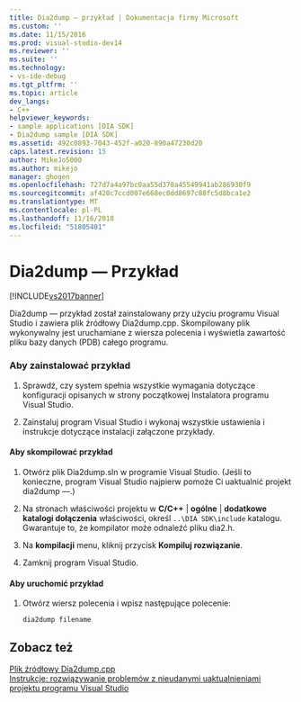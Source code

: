 ```yaml
---
title: Dia2dump — przykład | Dokumentacja firmy Microsoft
ms.custom: ''
ms.date: 11/15/2016
ms.prod: visual-studio-dev14
ms.reviewer: ''
ms.suite: ''
ms.technology:
- vs-ide-debug
ms.tgt_pltfrm: ''
ms.topic: article
dev_langs:
- C++
helpviewer_keywords:
- sample applications [DIA SDK]
- Dia2dump sample [DIA SDK]
ms.assetid: 492c0893-7043-452f-a020-890a47230d20
caps.latest.revision: 15
author: MikeJo5000
ms.author: mikejo
manager: ghogen
ms.openlocfilehash: 727d7a4a97bc0aa55d370a45549941ab286930f9
ms.sourcegitcommit: af428c7ccd007e668ec0dd8697c88fc5d8bca1e2
ms.translationtype: MT
ms.contentlocale: pl-PL
ms.lasthandoff: 11/16/2018
ms.locfileid: "51805401"
---
```

# <a name="dia2dump-sample"></a>Dia2dump — Przykład
[!INCLUDE[vs2017banner](../../includes/vs2017banner.md)]

Dia2dump — przykład został zainstalowany przy użyciu programu Visual Studio i zawiera plik źródłowy Dia2dump.cpp. Skompilowany plik wykonywalny jest uruchamiane z wiersza polecenia i wyświetla zawartość pliku bazy danych (PDB) całego programu.  
  
### <a name="to-install-the-sample"></a>Aby zainstalować przykład  
  
1.  Sprawdź, czy system spełnia wszystkie wymagania dotyczące konfiguracji opisanych w strony początkowej Instalatora programu Visual Studio.  
  
2.  Zainstaluj program Visual Studio i wykonaj wszystkie ustawienia i instrukcje dotyczące instalacji załączone przykłady.  
  
#### <a name="to-build-the-sample"></a>Aby skompilować przykład  
  
1.  Otwórz plik Dia2dump.sln w programie Visual Studio. (Jeśli to konieczne, program Visual Studio najpierw pomoże Ci uaktualnić projekt dia2dump —.)  
  
2.  Na stronach właściwości projektu w **C/C++** &#124; **ogólne** &#124; **dodatkowe katalogi dołączenia** właściwości, określ `..\DIA SDK\include` katalogu. Gwarantuje to, że kompilator może odnaleźć pliku dia2.h.  
  
3.  Na **kompilacji** menu, kliknij przycisk **Kompiluj rozwiązanie**.  
  
4.  Zamknij program Visual Studio.  
  
#### <a name="to-run-the-sample"></a>Aby uruchomić przykład  
  
1.  Otwórz wiersz polecenia i wpisz następujące polecenie:  
  
    ```  
    dia2dump filename  
    ```  
  
## <a name="see-also"></a>Zobacz też  
 [Plik źródłowy Dia2dump.cpp](../../debugger/debug-interface-access/dia2dump-cpp-source-file.md)   
 [Instrukcje: rozwiązywanie problemów z nieudanymi uaktualnieniami projektu programu Visual Studio](../../porting/how-to-troubleshoot-unsuccessful-visual-studio-project-upgrades.md)



